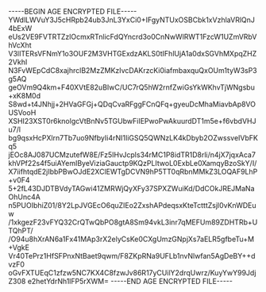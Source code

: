 -----BEGIN AGE ENCRYPTED FILE-----
YWdlLWVuY3J5cHRpb24ub3JnL3YxCi0+IFgyNTUxOSBCbk1xVzhlaVRlQnJ4bExW
eUs2VE9FVTRTZzlOcmxRTnlicFdQYncrd3o0CnNwWlRWT1FzcW1UZmVRbVhVcXht
V3lITERsVFNmY1o3OUF2M3VHTGExdzAKLS0tIFhlUjA1a0dxSGVhMXpqZHZ2VkhI
N3FvWEpCdC8xajhrclB2MzZMKzIvcDAKrzcKi0iafmbaxquQxOUm1tyW3sP3g5AQ
geOVm9Q4km+F40XVtE82uBIwC/UC7rQ5hW2rnfZwiGsYkWKhvTjWNgsbu+xK8M0d
S8wd+t4JNhjj+2HVaGFGj+QDqCvaRFggFCnQFq+gyeuDcMhaMiavbAp8VOUSVooH
XSHI23XST0r6knolgcVtBnNv5TGUbwFiIEPwoPwAkuurdDT1m5e+f6vbdVHJu7/l
bg9qsxHcPXlrn7Tb7uo9NfbyIi4rNI1IiGSQ5QWNzLK4kDbyb2OZwssveIVbFKq5
jEOc8AJ087UCMzutefW8E/Fz5IHvJcpls34rMC1P8idTR1D8rli/n4jX7jqxAca7
khVPf22s4f5uiAYemIByeViziaGauctp9KQzPLItwoL0ExbLe0XamqyBzoSkY/I/
X7iifhtqdE2jIbbPBwOJdE2XClEWTgDCVN9hP5TT0qRbnMMkZ3LOQAF9LhP+v0F4
5+2fL43DJDTBVdyTAGwi41ZMRWjQyXFy37SPXZWuiKd/DdCOkJREJMaNaOhUnc4A
n5PUOIbhiZ01/8Y2LpJVGEcO6quZIEo2ZxshAPdeqsxKteTctttZsjl0vKnWDEuw
/1xkgezF23vFYQ32CrQTwQbPO8gtA8Sm94vkL3inr7qMEFUm89ZDHTRb+UTQhPT/
/O94u8hXrAN6a1Fx41MAp3rX2elyCsKe0CXgUmzGNpjXs7aELR5gfbeTu+M+VgkE
Vr40TePrz1HfSFPnxNtBaet9qwm/F8ZKpRNa9UFLb1nvNlwfan5AgDeBY++dvzF0
oGvFXTUEqC1zfzw5NC7KX4C8fzwJv86R17yCUilY2drqUwrz/KuyYwY99JdjZ308
e2hetYdrNh1lFP5rXWM=
-----END AGE ENCRYPTED FILE-----
